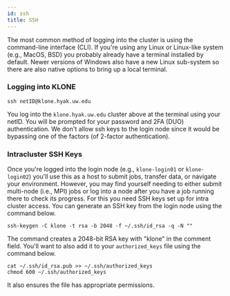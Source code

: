 ```yaml
---
id: ssh
title: SSH
---
```


The most common method of logging into the cluster is using the command-line interface (CLI). If you're using any Linux or Linux-like system (e.g., MacOS, BSD) you probably already have a terminal installed by default. Newer versions of Windows also have a new Linux sub-system so there are also native options to bring up a local terminal.

### Logging into KLONE

```
ssh netID@klone.hyak.uw.edu
```

You log into the `klone.hyak.uw.edu` cluster above at the terminal using your netID. You will be prompted for your password and 2FA (DUO) authentication. We don't allow ssh keys to the login node since it would be bypassing one of the factors (of 2-factor authentication).

### Intracluster SSH Keys

Once you're logged into the login node (e.g., `klone-login01` or `klone-login02`) you'll use this as a host to submit jobs, transfer data, or navigate your environment. However, you may find yourself needing to either submit multi-node (i.e., MPI) jobs or log into a node after you have a job running there to check its progress. For this you need SSH keys set up for intra cluster access. You can generate an SSH key from the login node using the command below.

```
ssh-keygen -C klone -t rsa -b 2048 -f ~/.ssh/id_rsa -q -N ""
```

The command creates a 2048-bit RSA key with "klone" in the comment field. You'll want to also add it to your `authorized_keys` file using the command below.

```
cat ~/.ssh/id_rsa.pub >> ~/.ssh/authorized_keys
chmod 600 ~/.ssh/authorized_keys
```

It also ensures the file has appropriate permissions.
